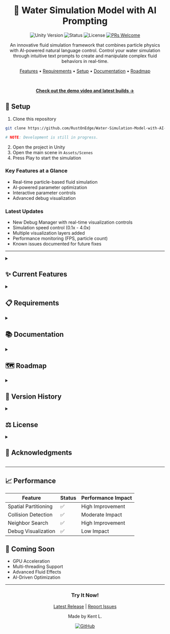 <div align="center">

# 🌊 Water Simulation Model with AI Prompting

</div>

<div align="center">

![Unity Version](https://img.shields.io/badge/Unity-2022.3%2B-blue.svg)
![Status](https://img.shields.io/badge/status-v0.3.2-success.svg)
![License](https://img.shields.io/badge/license-MIT-green.svg)
[![PRs Welcome](https://img.shields.io/badge/PRs-welcome-brightgreen.svg)](http://makeapullrequest.com)

An innovative fluid simulation framework that combines particle physics with AI-powered natural language control. Control your water simulation through intuitive text prompts to create and manipulate complex fluid behaviors in real-time.

[Features](#features) • [Requirements](#requirements) • [Setup](#setup) • [Documentation](#documentation) • [Roadmap](#roadmap)

<br>

**[Check out the demo video and latest builds →](https://github.com/RustOnEdge/Water-Simulation-Model-with-AI-Prompting/releases)**

</div>

## 🚀 Setup

1. Clone this repository
```bash
git clone https://github.com/RustOnEdge/Water-Simulation-Model-with-AI-Prompting.git

# NOTE: Development is still in progress.
```

2. Open the project in Unity
3. Open the main scene in `Assets/Scenes`
4. Press Play to start the simulation

### Key Features at a Glance
- Real-time particle-based fluid simulation
- AI-powered parameter optimization
- Interactive parameter controls
- Advanced debug visualization

### Latest Updates
- New Debug Manager with real-time visualization controls
- Simulation speed control (0.1x - 4.0x)
- Multiple visualization layers added
- Performance monitoring (FPS, particle count)
- Known issues documented for future fixes

---

<details>
<summary><h2 id="features">✨ Current Features</h2></summary>

**Core Mechanics**
- [x] Particle-based fluid simulation
- [x] Spatial partitioning for efficient neighbor search
- [x] Particle-particle collision handling
- [x] Container boundaries with continuous collision detection
- [x] Debug visualization tools
- [x] Adjustable simulation parameters
- [x] Enhanced particle stability
- [x] Optimized neighbor search

**AI Integration**
- [ ] AI-powered parameter optimization
- [ ] Natural language processing for simulation control
- [ ] Real-time feedback and adjustments
- [ ] Adaptive learning for improved simulation quality

**User Interface**
- [x] Interactive parameter controls
- [x] Real-time visualization
- [x] Debug tools and statistics
- [x] Performance monitoring
</details>

<details>
<summary><h2 id="requirements">📋 Requirements</h2></summary>

### Software
- Unity 2022.3 or higher
- C# development environment

### Knowledge Base
- Particle physics
- Fluid dynamics
- Spatial partitioning
- Unity development
</details>

<details>
<summary><h2 id="documentation">📚 Documentation</h2></summary>

### Components

<details>
<summary><b>Container</b></summary>

- Adjustable width and length
- Boundary collision detection and response
- Visual debugging with Gizmos
- Rotation support
- Local space transformation
</details>

<details>
<summary><b>Particle</b></summary>

- Physics properties (mass, radius, velocity)
- Force accumulation
- Semi-implicit Euler integration
- Density and pressure calculations
- Collision response
</details>

<details>
<summary><b>Simulation</b></summary>

- Particle spawning and lifecycle management
- Spatial partitioning for efficient neighbor search
- Discrete collision detection
- SPH fluid dynamics
- Debug visualization options
</details>

### Parameters

<details>
<summary><b>Core Parameters</b></summary>

| Parameter | Description | Current Value |
|-----------|-------------|---------------|
| Particle Radius | Radius of each particle | 0.12 |
| Particle Mass | Mass of each particle | 1.0 |
| Rest Density | Target density for the fluid | 1000 |
| Gas Constant | Pressure calculation constant | 1000 |
| Viscosity | Fluid viscosity coefficient | 0.01 |
| Kernel Radius | Smoothing kernel radius | 0.3 |
</details>

<details>
<summary><b>Advanced Parameters</b></summary>

| Parameter | Description | Current Value |
|-----------|-------------|---------------|
| Damping | Velocity damping coefficient | 0.995 |
| Bounce Coefficient | Collision response factor | 0.3 |
| Position Smoothing | Position correction factor | 0.5 |
| Spawn Rate | Particles spawned per second | 100 |
| Max Particles | Maximum particle count | 500 |
| Spawn Radius | Particle spawn area radius | 1.0 |
</details>
</details>

<details>
<summary><h2 id="roadmap">🗺️ Roadmap</h2></summary>

### 2D Implementation
- [x] Basic particle system
- [x] Spatial partitioning
- [x] Continuous collision detection
- [x] Container boundaries
- [x] Debug visualization
- [x] Particle stability improvements
- [ ] Pressure forces
- [ ] Surface tension
- [ ] Temperature effects
- [ ] Wave generation
- [ ] Multiple fluid types
- [ ] Viscosity simulation

### 3D Implementation
- [ ] 3D particle system
- [ ] Volumetric fluid rendering
- [ ] 3D container physics
- [ ] Buoyancy forces
- [ ] Fluid-solid interaction
- [ ] Splash and spray effects
- [ ] Dynamic mesh generation

### Optimizations
- [x] Spatial partitioning (O(n) neighbor search)
- [x] Efficient collision detection
- [x] Particle stability improvements
- [ ] GPU acceleration
- [ ] Multi-threading
- [ ] Dynamic particle resolution
- [ ] Adaptive time-stepping
- [ ] Memory pooling
- [ ] LOD system for particles

### AI Integration (Llama 3)
- [ ] Intelligent particle behavior
- [ ] Dynamic parameter optimization
- [ ] Real-time fluid property prediction
- [ ] Adaptive simulation settings
- [ ] Smart boundary handling
- [ ] Pattern recognition in fluid dynamics
- [ ] ML-based performance optimization

### Additional Features
- [ ] Real-time fluid analysis
- [ ] VFX integration
- [ ] Interactive fluid manipulation
- [ ] Physics-based sound generation
- [ ] Fluid-environment interaction
- [ ] Custom shader effects
- [ ] Advanced visualization tools
</details>

<details>
<summary><h2 id="version-history">📝 Version History</h2></summary>

Latest Release - v0.3.2 (15/04/2025)
- Added comprehensive Debug Manager implementation
- Introduced simulation speed control with 2.0x default
- Enhanced visualization system with multiple debug layers
- Added performance monitoring features
- Known issues documented for future improvements

Previous Releases
- v0.3.1 - SPH parameter optimization and visualization update
- v0.3.0 - Added collision detection and stability improvements
- v0.2.0 - Implemented spatial partitioning and enhanced container system
- v0.1.0 - Initial release with basic particle simulation

See [Version_History.md](Version_History.md) for the complete version history.
</details>

<details>
<summary><h2 id="license">⚖️ License</h2></summary>

```text
MIT License

Copyright © 2025 Kent L.

Permission is hereby granted, free of charge, to any person obtaining a copy of this software and 
associated documentation files (the "Software"), to deal in the Software without restriction, 
including without limitation the rights to use, copy, modify, merge, publish, distribute, 
sublicense, and/or sell copies of the Software, and to permit persons to whom the Software is 
```
</details>

<details>
<summary><h2 id="acknowledgments">👏 Acknowledgments</h2></summary>

### Core Inspirations
- Particle physics simulation techniques
- Fluid dynamics research papers
- SPH algorithm based on Müller et al. (2003)

### Tools & Technologies
- Unity Game Engine
- Visual Studio Code
- GitHub for version control

### Community
- SPH research community
- Unity Forums contributors
- Open source developers

### Visual Design
- Scientific computing visualizations
- Natural water phenomena
- Debug visualization tools

</details>

---

## 📈 Performance

| Feature | Status | Performance Impact |
|---------|--------|-------------------|
| Spatial Partitioning | ✅ | High Improvement |
| Collision Detection | ✅ | Moderate Impact |
| Neighbor Search | ✅ | High Improvement |
| Debug Visualization | ✅ | Low Impact |

## 🔮 Coming Soon

- GPU Acceleration
- Multi-threading Support
- Advanced Fluid Effects
- AI-Driven Optimization

---

<div align="center">

### Try It Now!

[Latest Release](https://github.com/RustOnEdge/Water-Simulation-Model-with-AI-Prompting/releases) | [Report Issues](https://github.com/RustOnEdge/Water-Simulation-Model-with-AI-Prompting/issues)

Made by Kent L.

[![GitHub](https://img.shields.io/badge/GitHub-RustOnEdge-181717?style=for-the-badge&logo=github&logoColor=white)](https://github.com/RustOnEdge)

</div>
